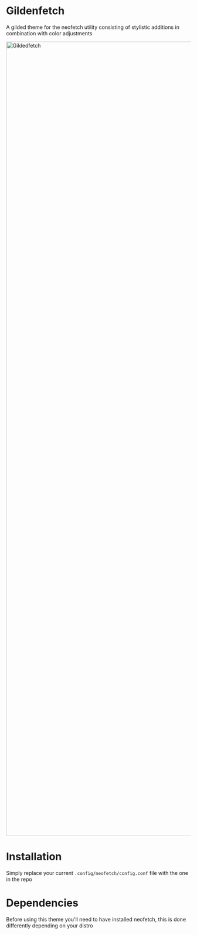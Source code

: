 # Gildenfetch
A gilded theme for the neofetch utility consisting of stylistic additions in combination with color adjustments

<img width="3840" height="2160" alt="Gildedfetch" src="https://github.com/user-attachments/assets/827920b1-ae9c-46b1-91ea-66204399c222" />

# Installation

Simply replace your current ``` .config/neofetch/config.conf ``` file with the one in the repo

# Dependencies

Before using this theme you'll need to have installed neofetch, this is done differently depending on your distro
